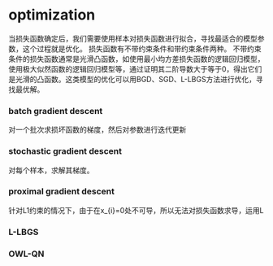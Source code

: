 # optimization
当损失函数确定后，我们需要使用样本对损失函数进行拟合，寻找最适合的模型参数，这个过程就是优化。
损失函数有不带约束条件和带约束条件两种。
不带约束条件的损失函数通常是光滑凸函数，如使用最小均方差损失函数的逻辑回归模型，使用极大似然函数的逻辑回归模型等，通过证明其二阶导数大于等于0，得出它们是光滑的凸函数。这类模型的优化可以用BGD、SGD、L-LBGS方法进行优化，寻找最优解。
### batch gradient descent
对一个批次求损坏函数的梯度，然后对参数进行迭代更新
### stochastic gradient descent
对每个样本，求解其梯度。
### proximal gradient descent
针对L1约束的情况下，由于在x_{i}=0处不可导，所以无法对损失函数求导，运用L

### L-LBGS
### OWL-QN
